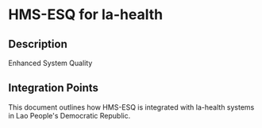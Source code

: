 # HMS-ESQ for la-health

## Description

Enhanced System Quality

## Integration Points

This document outlines how HMS-ESQ is integrated with la-health systems in Lao People's Democratic Republic.
